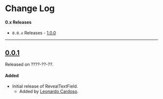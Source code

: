 # Change Log

#### 0.x Releases
- `0.0.x` Releases - [1.0.0](#100)

---

## [0.0.1](https://github.com/LeonardoCardoso/RevealTextField/releases/tag/0.0.1)
Released on ????-??-??.

#### Added
- Initial release of RevealTextField.
  - Added by [Leonardo Cardoso](https://github.com/LeonardoCardoso).